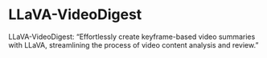 # LLaVA-VideoDigest
LLaVA-VideoDigest: “Effortlessly create keyframe-based video summaries with LLaVA, streamlining the process of video content analysis and review.”
